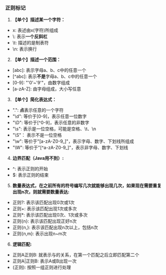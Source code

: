 ### 正则标记

1. **【单个】描述某一个字符：**
  - x: 表述由x(字符)所组成
  - \\: 表示**一个反斜杠**
  - \t: 描述的是制表符
  - \n: 表示换行
2. **【单个】描述一个范围：**
  - \[abc\]: 表示字母a、b、c中的任意一个
  - \[^abc\]: 表示**不是**字母a、b、c中的任意一个
  - \[0-9\]: "'0'~'9'"，由数字组成
  - \[a-zA-Z\]: 由字母组成，大小写任意
3. **【单个】简化表达式：**
  - ".": **点**表示任意的一个字符
  - "\d": 等价于[0-9]，表示任意一位数字
  - "\D": 等价于[^0-9]，表示任意的非数字
  - "\s": 表示是一位空格，可能是空格、\t、\n
  - "\S"： 表示不是一位空格
  - "\w": 等价于"\[a-zA-Z0-9_\]"，表示字母、数字、下划线所组成
  - "\W": 等价于"\[^a-zA-Z0-9_\]"，表示非字母、数字、下划线
4. **边界匹配（Java用不到）:**
  - ^: 表示正则的开始
  - $: 表示正则的结束
5. **数量表达式，在之前所有的符号编写几次就能够出现几次，如果现在需要重复出现n次，则就需要数量表达:**
  - 正则?: 表示该匹配出现0次或1次
  - 正则+: 表示该匹配出现1次或多次
  - 正则*: 表示该匹配出现0次、1次或多次
  - 正则{n}: 表示该匹配出现正好n次
  - 正则{n,}: 表示该匹配出现n次以上，包括n次
  - 正则{n,m}: 表示出现n~m次
6. **逻辑匹配:**
  - 正则A正则B: 就表示与的关系，在第一个匹配之后立即匹配第二个
  - 正则A|正则B: 表示A或B出现一次
  - (正则): 按照一组正则进行处理
